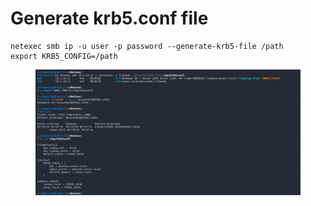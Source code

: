 # Generate krb5.conf file

```
netexec smb ip -u user -p password --generate-krb5-file /path
export KRB5_CONFIG=/path
```

<figure><img src="../.gitbook/assets/image (12).png" alt=""><figcaption></figcaption></figure>
